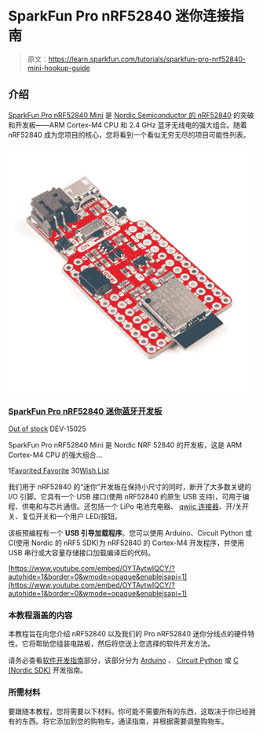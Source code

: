 # SparkFun Pro nRF52840 迷你连接指南

> 原文：<https://learn.sparkfun.com/tutorials/sparkfun-pro-nrf52840-mini-hookup-guide>

## 介绍

[SparkFun Pro nRF52840 Mini](https://www.sparkfun.com/products/15025) 是 [Nordic Semiconductor 的 nRF52840](https://www.nordicsemi.com/eng/Products/nRF52840) 的突破和开发板——ARM Cortex-M4 CPU 和 2.4 GHz 蓝牙无线电的强大组合。随着 nRF52840 成为您项目的核心，您将看到一个看似无穷无尽的项目可能性列表。

[![SparkFun Pro nRF52840 Mini - Bluetooth Development Board](img/c2b36338abec27717b446db997b5949d.png)](https://www.sparkfun.com/products/15025) 

### [SparkFun Pro nRF52840 迷你蓝牙开发板](https://www.sparkfun.com/products/15025)

[Out of stock](https://learn.sparkfun.com/static/bubbles/ "out of stock") DEV-15025

SparkFun Pro nRF52840 Mini 是 Nordic NRF 52840 的开发板，这是 ARM Cortex-M4 CPU 的强大组合…

1[Favorited Favorite](# "Add to favorites") 30[Wish List](# "Add to wish list")

我们用于 nRF52840 的“迷你”开发板在保持小尺寸的同时，断开了大多数关键的 I/O 引脚。它具有一个 USB 接口(使用 nRF52840 的原生 USB 支持)，可用于编程、供电和与芯片通信。还包括一个 LiPo 电池充电器、 [qwiic 连接器](https://www.sparkfun.com/qwiic)、开/关开关、复位开关和一个用户 LED/按钮。

该板预编程有一个 **USB 引导加载程序**。您可以使用 Arduino、Circuit Python 或 C(使用 Nordic 的 nRF5 SDK)为 nRF52840 的 Cortex-M4 开发程序，并使用 USB 串行或大容量存储接口加载编译后的代码。

[https://www.youtube.com/embed/OYTAytwIQCY/?autohide=1&border=0&wmode=opaque&enablejsapi=1](https://www.youtube.com/embed/OYTAytwIQCY/?autohide=1&border=0&wmode=opaque&enablejsapi=1)

### 本教程涵盖的内容

本教程旨在向您介绍 nRF52840 以及我们的 Pro nRF52840 迷你分线点的硬件特性。它将帮助您组装电路板，然后将您送上您选择的软件开发方法。

请务必查看[软件开发指南](https://learn.sparkfun.com/tutorials/sparkfun-pro-nrf52840-mini-hookup-guide#software-development-guides)部分，该部分分为 [Arduino](https://learn.sparkfun.com/tutorials/nrf52840-development-with-arduino-and-circuitpython) 、 [Circuit Python](https://learn.sparkfun.com/tutorials/nrf52840-development-with-arduino-and-circuitpython) 或 [C (Nordic SDK)](https://learn.sparkfun.com/tutorials/nrf52840-advanced-development-with-the-nrf5-sdk) 开发指南。

### 所需材料

要跟随本教程，您将需要以下材料。你可能不需要所有的东西，这取决于你已经拥有的东西。将它添加到您的购物车，通读指南，并根据需要调整购物车。